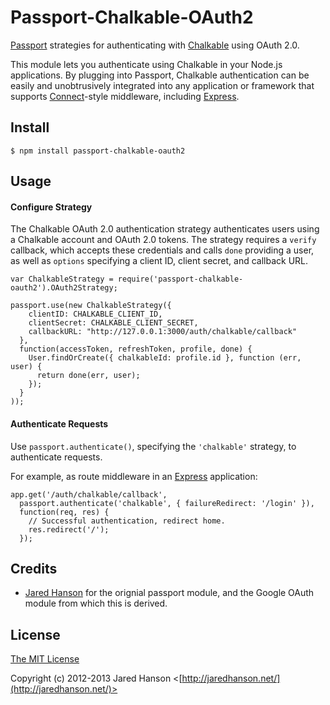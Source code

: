 # Passport-Chalkable-OAuth2

[Passport](http://passportjs.org/) strategies for authenticating with [Chalkable](http://www.chalkable.com/)
using OAuth 2.0.

This module lets you authenticate using Chalkable in your Node.js applications.
By plugging into Passport, Chalkable authentication can be easily and
unobtrusively integrated into any application or framework that supports
[Connect](http://www.senchalabs.org/connect/)-style middleware, including
[Express](http://expressjs.com/).

## Install

    $ npm install passport-chalkable-oauth2

## Usage

#### Configure Strategy

The Chalkable OAuth 2.0 authentication strategy authenticates users using a Chalkable
account and OAuth 2.0 tokens.  The strategy requires a `verify` callback, which
accepts these credentials and calls `done` providing a user, as well as
`options` specifying a client ID, client secret, and callback URL.

    var ChalkableStrategy = require('passport-chalkable-oauth2').OAuth2Strategy;

    passport.use(new ChalkableStrategy({
        clientID: CHALKABLE_CLIENT_ID,
        clientSecret: CHALKABLE_CLIENT_SECRET,
        callbackURL: "http://127.0.0.1:3000/auth/chalkable/callback"
      },
      function(accessToken, refreshToken, profile, done) {
        User.findOrCreate({ chalkableId: profile.id }, function (err, user) {
          return done(err, user);
        });
      }
    ));

#### Authenticate Requests

Use `passport.authenticate()`, specifying the `'chalkable'` strategy, to
authenticate requests.

For example, as route middleware in an [Express](http://expressjs.com/)
application:

    app.get('/auth/chalkable/callback', 
      passport.authenticate('chalkable', { failureRedirect: '/login' }),
      function(req, res) {
        // Successful authentication, redirect home.
        res.redirect('/');
      });

## Credits

  - [Jared Hanson](http://github.com/jaredhanson) for the orignial passport module, and the Google OAuth module from which this is derived.

## License

[The MIT License](http://opensource.org/licenses/MIT)

Copyright (c) 2012-2013 Jared Hanson <[http://jaredhanson.net/](http://jaredhanson.net/)>
